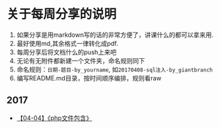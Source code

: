 # 关于每周分享的说明
1. 如果分享是用markdown写的话的非常方便了，讲课什么的都可以拿来用.
2. 最好使用md,其余格式一律转化成pdf.
3. 每周分享后将文档什么的push上来吧
4. 无论有无附件都新建一个文件夹，命名规则同下
5. 命名规则：`日期-题目-by_yourname`, 如`20170408-sql注入-by_giantbranch`
6. 编写README.md目录，按时间顺序编排，规则看raw

## 2017
- [【04-04】《php文件包含》](/2017/20170404-php-by_Dhakkan/php文件包含.md)

